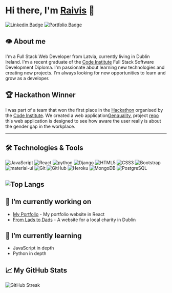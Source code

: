 <!-- create readme file for github -->

# Hi there, I'm [Raivis](https://www.linkedin.com/in/raivis-petrovskis-524291205/) 👋

<!-- add links to linkedin and portfolio website with badges -->

[![Linkedin Badge](https://img.shields.io/badge/-Raivis%20Petrovskis-blue?style=flat-square&logo=Linkedin&logoColor=white&link=https://www.linkedin.com/in/raivis-petrovskis-524291205/)](https://www.linkedin.com/in/raivis-petrovskis-524291205/)
[![Portfolio Badge](https://img.shields.io/badge/-Portfolio-47CCCC?style=flat-square&logo=Google-Chrome&logoColor=white&link=https://raivispetrovskis.com/portfolio)](https://raivis80.github.io/My-Portfolio/)


<!-- add an image here -->



<!-- add short description about you -->
## 👁️ About me

I'm a Full Stack Web Developer from Latvia, currently living in Dublin Ireland. I'm a recent graduate of the [Code Institute](https://codeinstitute.net/) Full Stack Software Development Diploma. I'm passionate about learning new technologies and creating new projects. I'm always looking for new opportunities to learn and grow as a developer.

<!-- Firs place in hackathon  -->
## 🏆 Hackathon Winner

I was part of a team that won the first place in the [Hackathon](https://www.linkedin.com/feed/update/urn:li:activity:6974694724104265728/) organised by the [Code Institute](https://codeinstitute.net/). We created a web application[Genquality](https://raivis80.github.io/Genquality/index.html), project [repo](https://github.com/Raivis80/Genquality) this web application is designed to see how aware the user really is about the gender gap in the workplace.

<!-- add the technologies you learned and used -->
---

## 🛠️ Technologies & Tools

![JavaScript](https://img.shields.io/badge/-JavaScript-black?style=flat-square&logo=javascript)
![React](https://img.shields.io/badge/-React-black?style=flat-square&logo=react)
![python](https://img.shields.io/badge/-Python-black?style=flat-square&logo=Python)
![Django](https://img.shields.io/badge/-Django-black?style=flat-square&logo=Django)
![HTML5](https://img.shields.io/badge/-HTML5-black?style=flat-square&logo=html5&logoColor=E34F26)
![CSS3](https://img.shields.io/badge/-CSS3-black?style=flat-square&logo=css3&logoColor=1572B6)
![Bootstrap](https://img.shields.io/badge/-Bootstrap-black?style=flat-square&logo=bootstrap&logoColor=563D7C)
![material-ui](https://img.shields.io/badge/-Material--UI-black?style=flat-square&logo=material-ui)
![Git](https://img.shields.io/badge/-Git-black?style=flat-square&logo=git)
![GitHub](https://img.shields.io/badge/-GitHub-181717?style=flat-square&logo=github)
![Heroku](https://img.shields.io/badge/-Heroku-430098?style=flat-square&logo=heroku)
![MongoDB](https://img.shields.io/badge/-MongoDB-black?style=flat-square&logo=mongodb)
![PostgreSQL](https://img.shields.io/badge/-PostgreSQL-black?style=flat-square&logo=postgresql)

<!-- add the main languages in your github -->
![Top Langs](https://github-readme-stats.vercel.app/api/top-langs/?username=raivis80&theme=tokyonight)
 ---

 <!-- Im currently working on -->
## 🚀 I’m currently working on
- [My Portfolio](https://raivis80.github.io/My-Portfolio/) - My portfolio website in React
- [From Lads to Dads](https://from-lads-to-dads.ie/) - A website for a local charity in Dublin

<!-- Im currently learning -->
## 🌱 I’m currently learning
- JavaScript in depth
- Python in depth


## 📈 My GitHub Stats
<!-- add the github streak stats  -->
![GitHub Streak](https://github-readme-streak-stats.herokuapp.com/?user=raivis80&theme=tokyonight)
